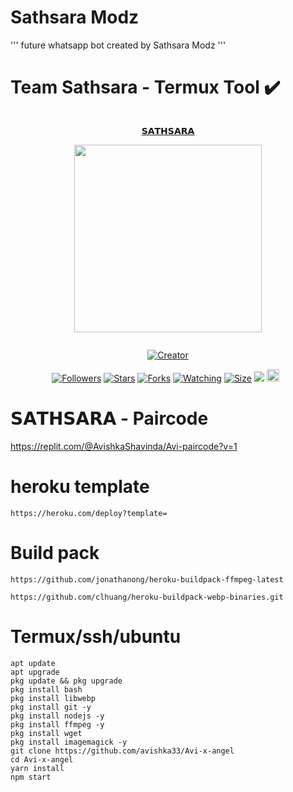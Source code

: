 # Sathsara Modz

''' future whatsapp bot created by Sathsara Modz '''


# Team Sathsara - Termux Tool ✔️


<p align="center">
  <a href="#"><img src="http://readme-typing-svg.herokuapp.com?color=d1fa02&center=true&vCenter=true&multiline=false&lines=SATHSARA+MODZ" alt="">
</p> 
 
<p align="center"> 
<u>𝗦𝗔𝗧𝗛𝗦𝗔𝗥𝗔</u>
</p>
<p align="center">
<img src="https://raw.githubusercontent.com/avishka33/Avi-x-angel/main/AVI%20ANGEL.jpg" width="300" height="300"/>
</p>

<p align="center">
  <a href="#"><img src="http://readme-typing-svg.herokuapp.com?color=d1fa02&center=true&vCenter=true&multiline=false&lines=𝗦𝗔𝗧𝗛𝗦𝗔𝗥𝗔+𝗧𝗘𝗥𝗠𝗨𝗫+𝗧𝗢𝗢𝗟" alt="">
</p> 



<p align="center">
<a href="#"><img title="Creator" src="https://img.shields.io/badge/Creator-AVI-red.svg?style=for-the-badge&logo=github"></a>
</p>
<p align="center">
<a href="https://github.com/darkmakerofc?tab=followers"><img title="Followers" src="https://img.shields.io/github/followers/AlipBot?color=green&style=flat-square"></a>
<a href="https://github.com/DarkMakerofc/Queen-Elisa-Md-V2/stargazers/"><img title="Stars" src="https://img.shields.io/github/stars/darkmakerofc/Queen-Elisa-MD-V2?color=white&style=flat-square"></a>
<a href="https://github.com/DarkMakerofc/Queen-Elisa-Md-V2/network/members"><img title="Forks" src="https://img.shields.io/github/forks/darkmakerofc/Queen-Elisa-MD-V2?color=yellow&style=flat-square"></a>
<a href="https://github.com/DarkMakerofc/Queen-Elisa-Md-V2/watchers"><img title="Watching" src="https://img.shields.io/github/watchers/darkmakerofc/Queen-Elisa-MD-V2?label=Watchers&color=red&style=flat-square"></a>
<a href="https://github.com/DarkMakerofc/Queen-Elisa-Md-V2/"><img title="Size" src="https://img.shields.io/github/repo-size/AlipBot/Api-Alpis?style=flat-square&color=darkred"></a>
<a href="https://hits.seeyoufarm.com"><img src="https://hits.seeyoufarm.com/api/count/incr/badge.svg?url=https://github.com/DarkMakerofc/Queen-Elisa-Md-V2/%2Fhit-counter&count_bg=%2379C83D&title_bg=%23555555&icon=probot.svg&icon_color=%2304FF00&title=hits&edge_flat=false"/></a>
<a href="https://github.com/DarkMakerofc/Queen-Elisa-Md-V2/graphs/commit-activity"><img height="20" src="https://img.shields.io/badge/Maintained-No-red.svg"></a>&nbsp;&nbsp;
</p>




# 𝗦𝗔𝗧𝗛𝗦𝗔𝗥𝗔 - Paircode
https://replit.com/@AvishkaShavinda/Avi-paircode?v=1

# heroku template

``` 
https://heroku.com/deploy?template=
```

# Build pack

``` 
https://github.com/jonathanong/heroku-buildpack-ffmpeg-latest
```

```
https://github.com/clhuang/heroku-buildpack-webp-binaries.git
```


# Termux/ssh/ubuntu
```
apt update
apt upgrade
pkg update && pkg upgrade
pkg install bash
pkg install libwebp
pkg install git -y
pkg install nodejs -y 
pkg install ffmpeg -y 
pkg install wget
pkg install imagemagick -y
git clone https://github.com/avishka33/Avi-x-angel
cd Avi-x-angel
yarn install
npm start
```
